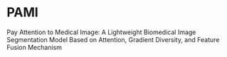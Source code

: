 # PAMI
Pay Attention to Medical Image: A Lightweight Biomedical Image Segmentation Model Based on Attention, Gradient Diversity, and Feature Fusion Mechanism
